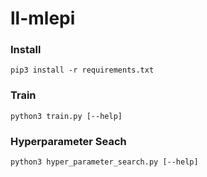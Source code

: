 # ll-mlepi

### Install
```
pip3 install -r requirements.txt
```

### Train
```python3 train.py [--help]```

### Hyperparameter Seach
```python3 hyper_parameter_search.py [--help]```
